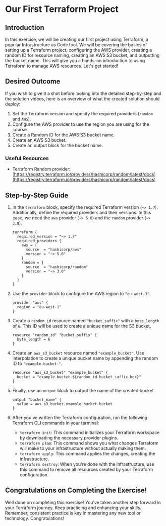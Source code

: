 # Our First Terraform Project

## Introduction

In this exercise, we will be creating our first project using Terraform, a popular Infrastructure as Code tool. We will be covering the basics of setting up a Terraform project, configuring the AWS provider, creating a random ID for resource naming, creating an AWS S3 bucket, and outputting the bucket name. This will give you a hands-on introduction to using Terraform to manage AWS resources. Let's get started!

## Desired Outcome

If you wish to give it a shot before looking into the detailed step-by-step and the solution videos, here is an overview of what the created solution should deploy:

1. Set the Terraform version and specify the required providers (`random` and `AWS`).
2. Configure the AWS provider to use the region you are using for the course.
3. Create a Random ID for the AWS S3 bucket name.
4. Create an AWS S3 bucket.
5. Create an output block for the bucket name.

### Useful Resources

-   Terraform Random provider: [https://registry.terraform.io/providers/hashicorp/random/latest/docs](https://registry.terraform.io/providers/hashicorp/random/latest/docs)

## Step-by-Step Guide

1. In the `terraform` block, specify the required Terraform version (`~> 1.7`). Additionally, define the required providers and their versions. In this case, we need the `aws` provider (`~> 5.0`) and the `random` provider (`~> 3.0`).

    ```
    terraform {
      required_version = "~> 1.7"
      required_providers {
        aws = {
          source  = "hashicorp/aws"
          version = "~> 5.0"
        }
        random = {
          source  = "hashicorp/random"
          version = "~> 3.0"
        }
      }
    }
    ```

2. Use the `provider` block to configure the AWS region to `"eu-west-1"`.

    ```
    provider "aws" {
      region = "eu-west-1"
    }
    ```

3. Create a `random_id` resource named `"bucket_suffix"` with a `byte_length` of `6`. This ID will be used to create a unique name for the S3 bucket.

    ```
    resource "random_id" "bucket_suffix" {
      byte_length = 6
    }
    ```

4. Create an `aws_s3_bucket` resource named `"example_bucket"`. Use interpolation to create a unique bucket name by appending the random ID to `"example-bucket-"`.

    ```
    resource "aws_s3_bucket" "example_bucket" {
      bucket = "example-bucket-${random_id.bucket_suffix.hex}"
    }
    ```

5. Finally, use an `output` block to output the name of the created bucket.

    ```
    output "bucket_name" {
      value = aws_s3_bucket.example_bucket.bucket
    }
    ```

6. After you've written the Terraform configuration, run the following Terraform CLI commands in your terminal:
    - `terraform init`: This command initializes your Terraform workspace by downloading the necessary provider plugins.
    - `terraform plan`: This command shows you what changes Terraform will make to your infrastructure without actually making them.
    - `terraform apply`: This command applies the changes, creating the infrastructure.
    - `terraform destroy`: When you're done with the infrastructure, use this command to remove all resources created by your Terraform configuration.

## Congratulations on Completing the Exercise!

Well done on completing this exercise! You've taken another step forward in your Terraform journey. Keep practicing and enhancing your skills. Remember, consistent practice is key in mastering any new tool or technology. Congratulations!
